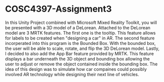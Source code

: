 # COSC4397-Assignment3

In this Unity Project combined with Microsoft Mixed Reality Toolkit, you will be presented with a 3D model of a DeLorean. Attached to the DeLorean model are 3 MRTK features. The first one is the tooltip. This feature allows for labels to be created when "designing a car" in AR. The second feature incorperated into this program is the Bounded Box. With the bounded box, the user will be able to scale, rotate, and flip the 3D DeLorean model. Lastly, I decided to also add the App Bar feature provided by MRTK. This feature displays a bar underneath the 3D object and bounding box allowing the user to adjust or remove the object contained inside the bounding box. The idea of this design was to simulate how car compaines could possibly involved AR technology while designing their next line of vehicles.
